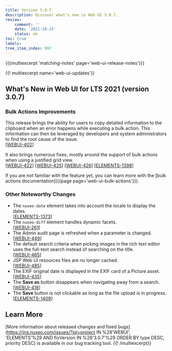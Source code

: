 ```yaml
---
title: Version 3.0.7
description: Discover what's new in Web UI 3.0.7.
review:
    comment: ''
    date: '2021-10-15'
    status: ok
toc: true
labels:
tree_item_index: 997
---
```


{{{multiexcerpt 'matching-notes' page='web-ui-release-notes'}}}

{{! multiexcerpt name='web-ui-updates'}}
## What's New in Web UI for LTS 2021 (version 3.0.7)

### Bulk Actions Improvements

This release brings the ability for users to copy detailed information to the clipboard when an error happens while executing a bulk action. This information can then be leveraged by developers and system administrators to find the root cause of the issue.</br> [[WEBUI-402](https://jira.nuxeo.com/browse/WEBUI-402)]

It also brings numerous fixes, mostly around the support of bulk actions when using a justified grid view. </br>
[[WEBUI-422](https://jira.nuxeo.com/browse/WEBUI-422)] [[WEBUI-425](https://jira.nuxeo.com/browse/WEBUI-425)] [[WEBUI-426](https://jira.nuxeo.com/browse/WEBUI-426)] [[ELEMENTS-1398](https://jira.nuxeo.com/browse/ELEMENTS-1398)]

If you are not familiar with the feature yet, you can learn more with the [bulk actions documentation]({{page page='web-ui-bulk-actions'}}).

### Other Noteworthy Changes

- The `nuxeo-date` element takes into account the locale to display the dates.<br/>[[ELEMENTS-1373](https://jira.nuxeo.com/browse/ELEMENTS-1373)]
- The `nuxeo-diff` element handles dynamic facets.<br/> [[WEBUI-261](https://jira.nuxeo.com/browse/WEBUI-261)]
- The Admin audit page is refreshed when a parameter is changed.<br/> [[WEBUI-449](https://jira.nuxeo.com/browse/WEBUI-449)]
- The default search criteria when picking images in the rich text editor uses the full-text search instead of searching on the title.<br/> [[WEBUI-465](https://jira.nuxeo.com/browse/WEBUI-465)]
- JSP Web UI resources files are no longer cached.<br/> [[WEBUI-485](https://jira.nuxeo.com/browse/WEBUI-485)]
- The EXIF original date is displayed in the EXIF card of a Picture asset.<br/> [[WEBUI-435](https://jira.nuxeo.com/browse/WEBUI-435)]
- The **Save as** button disappears when navigating away from a search.<br/> [[WEBUI-418](https://jira.nuxeo.com/browse/WEBUI-418)]
- The **Save** button is not clickable as long as the file upload is in progress.<br/>[[ELEMENTS-1409](https://jira.nuxeo.com/browse/ELEMENTS-1409)]

## Learn More

[More information about released changes and fixed bugs](https://jira.nuxeo.com/issues/?jql=project IN %28'WEBUI', 'ELEMENTS'%29 AND fixVersion IN %28'3.0.7'%29 ORDER BY type DESC, priority DESC) is available in our bug tracking tool.
{{! /multiexcerpt}}

